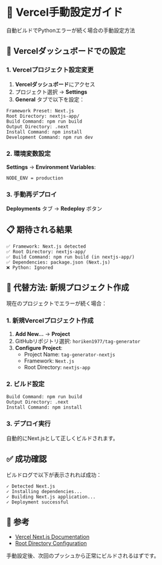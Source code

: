 # 🚨 Vercel手動設定ガイド

自動ビルドでPythonエラーが続く場合の手動設定方法

## 🔧 Vercelダッシュボードでの設定

### 1. Vercelプロジェクト設定変更

1. **Vercelダッシュボード**にアクセス
2. プロジェクト選択 → **Settings**
3. **General** タブで以下を設定：

```
Framework Preset: Next.js
Root Directory: nextjs-app/
Build Command: npm run build
Output Directory: .next
Install Command: npm install
Development Command: npm run dev
```

### 2. 環境変数設定

**Settings** → **Environment Variables**:
```
NODE_ENV = production
```

### 3. 手動再デプロイ

**Deployments** タブ → **Redeploy** ボタン

## 📋 期待される結果

```
✅ Framework: Next.js detected
✅ Root Directory: nextjs-app/
✅ Build Command: npm run build (in nextjs-app/)
✅ Dependencies: package.json (Next.js)
❌ Python: Ignored
```

## 🔄 代替方法: 新規プロジェクト作成

現在のプロジェクトでエラーが続く場合：

### 1. 新規Vercelプロジェクト作成
1. **Add New...** → **Project**
2. GitHubリポジトリ選択: `horiken1977/tag-generator`
3. **Configure Project**:
   - Project Name: `tag-generator-nextjs`
   - Framework: `Next.js`
   - Root Directory: `nextjs-app`

### 2. ビルド設定
```
Build Command: npm run build
Output Directory: .next
Install Command: npm install
```

### 3. デプロイ実行
自動的にNext.jsとして正しくビルドされます。

## ✅ 成功確認

ビルドログで以下が表示されれば成功：
```
✓ Detected Next.js
✓ Installing dependencies...
✓ Building Next.js application...
✓ Deployment successful
```

## 🔗 参考

- [Vercel Next.js Documentation](https://vercel.com/docs/frameworks/nextjs)
- [Root Directory Configuration](https://vercel.com/docs/projects/project-configuration)

手動設定後、次回のプッシュから正常にビルドされるはずです。